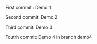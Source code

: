 First commit : Demo 1

Second commit: Demo 2

Third commit: Demo 3

Foutrh commit: Demo 4 in branch demo4
